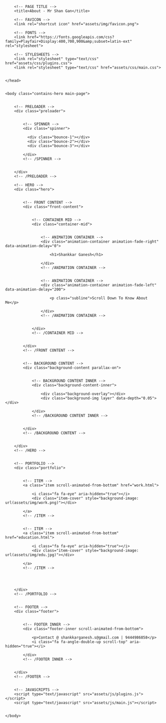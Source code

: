 <!doctype html>
<html lang="en">
    <head>
        <meta charset="utf-8">
        <meta name="robots" content="noodp">
        <meta name="viewport" content="width=device-width, initial-scale=1, maximum-scale=1, user-scalable=no">

        <!-- PAGE TITLE -->
        <title>About - Mr Shan Gan</title>

        <!-- FAVICON -->
        <link rel="shortcut icon" href="assets/img/favicon.png">

        <!-- FONTS -->
        <link href="https://fonts.googleapis.com/css?family=Playfair+Display:400,700,900&amp;subset=latin-ext" rel="stylesheet">

        <!-- STYLESHEETS -->
        <link rel="stylesheet" type="text/css" href="assets/css/plugins.css">
        <link rel="stylesheet" type="text/css" href="assets/css/main.css">


    </head>


    <body class="contains-hero main-page">
    
       
        <!-- PRELOADER -->
        <div class="preloader">
           
           
            <!-- SPINNER -->
            <div class="spinner">
             
              <div class="bounce-1"></div>
              <div class="bounce-2"></div>
              <div class="bounce-3"></div>
              
            </div>
            <!-- /SPINNER -->
            
            
        </div>
        <!-- /PRELOADER -->
        
        <!-- HERO -->
        <div class="hero">


            <!-- FRONT CONTENT -->
            <div class="front-content">


                <!-- CONTAINER MID -->
                <div class="container-mid">
                    
                    
                    <!-- ANIMATION CONTAINER -->
                    <div class="animation-container animation-fade-right" data-animation-delay="0">
                        
                        <h1>Shankkar Ganesh</h1>
                        
                    </div>
                    <!-- /ANIMATION CONTAINER -->
                    
                    
                    <!-- ANIMATION CONTAINER -->
                    <div class="animation-container animation-fade-left" data-animation-delay="200"> 
                       
                        <p class="subline">Scroll Down To Know About Me</p>
                        
                    </div>
                    <!-- /ANIMATION CONTAINER -->
                    

                </div>
                <!-- /CONTAINER MID -->


            </div>
            <!-- /FRONT CONTENT -->


            <!-- BACKGROUND CONTENT -->
            <div class="background-content parallax-on">
                
                
                <!-- BACKGROUND CONTENT INNER -->
                <div class="background-content-inner">

                    <div class="background-overlay"></div>
                    <div class="background-img layer" data-depth="0.05"></div>
                
                </div>
                <!-- /BACKGROUND CONTENT INNER -->
                
                
            </div>
            <!-- /BACKGROUND CONTENT -->


        </div>
        <!-- /HERO -->
        
        
        <!-- PORTFOLIO -->
        <div class="portfolio">
            
            
            <!-- ITEM -->
            <a class="item scroll-animated-from-bottom" href="work.html">
               
                <i class="fa fa-eye" aria-hidden="true"></i>
                <div class="item-cover" style="background-image: url(assets/img/work.png)"></div>
                
            </a>
            <!-- /ITEM -->
            
            
            <!-- ITEM -->
            <a class="item scroll-animated-from-bottom" href="education.html">
               
                <i class="fa fa-eye" aria-hidden="true"></i>
                <div class="item-cover" style="background-image: url(assets/img/edu.jpg)"></div>
                
            </a>
            <!-- /ITEM -->
            
            
            
            
        </div>
        <!-- /PORTFOLIO -->
        
        
        <!-- FOOTER -->
        <div class="footer">
            
            
            <!-- FOOTER INNER -->
            <div class="footer-inner scroll-animated-from-bottom">

                <p>Contact @ shankkarganesh.s@gmail.com | 9444986858</p>
                <i class="fa fa-angle-double-up scroll-top" aria-hidden="true"></i>
            
            </div>
            <!-- /FOOTER INNER -->
            

        </div>
        <!-- /FOOTER -->


        <!-- JAVASCRIPTS -->
        <script type="text/javascript" src="assets/js/plugins.js"></script>
        <script type="text/javascript" src="assets/js/main.js"></script>


    </body> 
    
    
</html>
